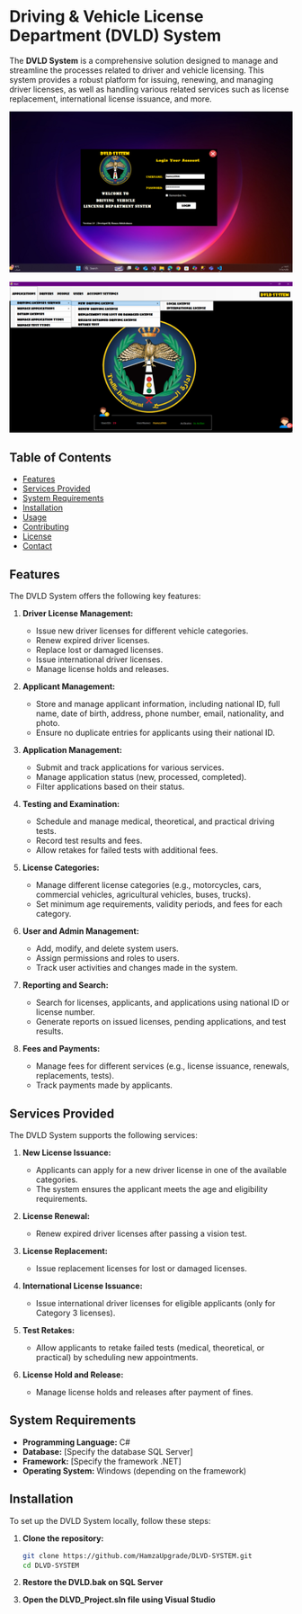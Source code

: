 # Driving & Vehicle License Department (DVLD) System

The **DVLD System** is a comprehensive solution designed to manage and streamline the processes related to driver and vehicle licensing. This system provides a robust platform for issuing, renewing, and managing driver licenses, as well as handling various related services such as license replacement, international license issuance, and more.
     
![Login Interface](DVLD/Resources/login-interface.png)

![Dashboard Interface](DVLD/Resources/dashboard-interface.png)

## Table of Contents

- [Features](#features)
- [Services Provided](#services-provided)
- [System Requirements](#system-requirements)
- [Installation](#installation)
- [Usage](#usage)
- [Contributing](#contributing)
- [License](#license)
- [Contact](#contact)

## Features

The DVLD System offers the following key features:

1. **Driver License Management:**
   - Issue new driver licenses for different vehicle categories.
   - Renew expired driver licenses.
   - Replace lost or damaged licenses.
   - Issue international driver licenses.
   - Manage license holds and releases.

2. **Applicant Management:**
   - Store and manage applicant information, including national ID, full name, date of birth, address, phone number, email, nationality, and photo.
   - Ensure no duplicate entries for applicants using their national ID.

3. **Application Management:**
   - Submit and track applications for various services.
   - Manage application status (new, processed, completed).
   - Filter applications based on their status.

4. **Testing and Examination:**
   - Schedule and manage medical, theoretical, and practical driving tests.
   - Record test results and fees.
   - Allow retakes for failed tests with additional fees.

5. **License Categories:**
   - Manage different license categories (e.g., motorcycles, cars, commercial vehicles, agricultural vehicles, buses, trucks).
   - Set minimum age requirements, validity periods, and fees for each category.

6. **User and Admin Management:**
   - Add, modify, and delete system users.
   - Assign permissions and roles to users.
   - Track user activities and changes made in the system.

7. **Reporting and Search:**
   - Search for licenses, applicants, and applications using national ID or license number.
   - Generate reports on issued licenses, pending applications, and test results.

8. **Fees and Payments:**
   - Manage fees for different services (e.g., license issuance, renewals, replacements, tests).
   - Track payments made by applicants.

## Services Provided

The DVLD System supports the following services:

1. **New License Issuance:**
   - Applicants can apply for a new driver license in one of the available categories.
   - The system ensures the applicant meets the age and eligibility requirements.

2. **License Renewal:**
   - Renew expired driver licenses after passing a vision test.

3. **License Replacement:**
   - Issue replacement licenses for lost or damaged licenses.

4. **International License Issuance:**
   - Issue international driver licenses for eligible applicants (only for Category 3 licenses).

5. **Test Retakes:**
   - Allow applicants to retake failed tests (medical, theoretical, or practical) by scheduling new appointments.

6. **License Hold and Release:**
   - Manage license holds and releases after payment of fines.

## System Requirements

- **Programming Language:** C#
- **Database:** [Specify the database SQL Server]
- **Framework:** [Specify the framework .NET]
- **Operating System:** Windows (depending on the framework)

## Installation

To set up the DVLD System locally, follow these steps:

1. **Clone the repository:**
   ```bash
   git clone https://github.com/HamzaUpgrade/DLVD-SYSTEM.git
   cd DLVD-SYSTEM
   ```
2. **Restore the DVLD.bak on SQL Server**

3. **Open the DLVD_Project.sln file using Visual Studio**
